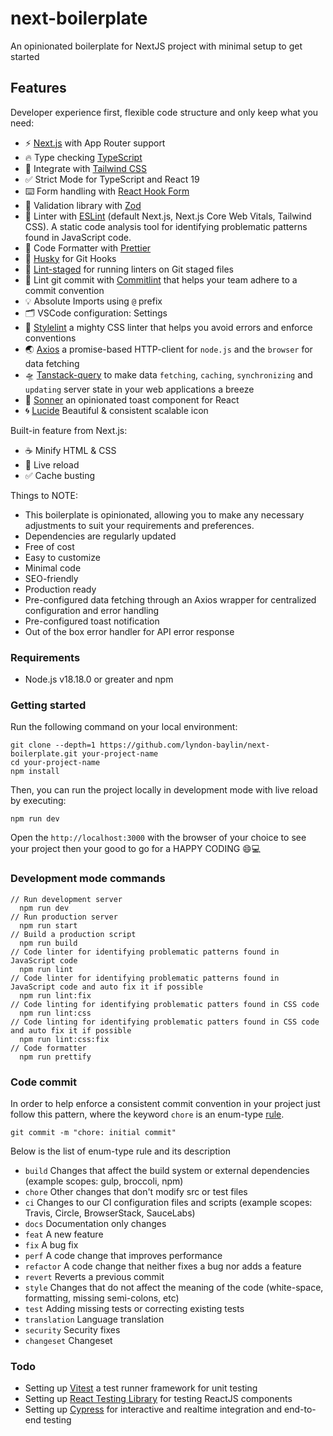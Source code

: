 # next-boilerplate

An opinionated boilerplate for NextJS project with minimal setup to get started

## Features

Developer experience first, flexible code structure and only keep what you need:

- ⚡ [Next.js](https://nextjs.org) with App Router support
- 🔥 Type checking [TypeScript](https://www.typescriptlang.org)
- 🎨 Integrate with [Tailwind CSS](https://tailwindcss.com)
- ✅ Strict Mode for TypeScript and React 19
- ⌨️ Form handling with [React Hook Form](https://react-hook-form.com/)
- 🔴 Validation library with [Zod](https://zod.dev/)
- 📏 Linter with [ESLint](https://eslint.org) (default Next.js, Next.js Core Web Vitals, Tailwind CSS). A static code analysis tool for identifying problematic patterns found in JavaScript code.
- 💖 Code Formatter with [Prettier](https://prettier.io)
- 🦊 [Husky](https://typicode.github.io/husky/) for Git Hooks
- 🚫 [Lint-staged](https://github.com/lint-staged/lint-staged) for running linters on Git staged files
- 🚓 Lint git commit with [Commitlint](https://commitlint.js.org/) that helps your team adhere to a commit convention
- 💡 Absolute Imports using `@` prefix
- 🗂 VSCode configuration: Settings
- 👔 [Stylelint](https://stylelint.io/) a mighty CSS linter that helps you avoid errors and enforce conventions
- 🌏 [Axios](https://axios-http.com/) a promise-based HTTP-client for `node.js` and the `browser` for data fetching
- 🛸 [Tanstack-query](https://tanstack.com/) to make data `fetching`, `caching`, `synchronizing` and `updating` server state in your web applications a breeze
- 🎈 [Sonner](https://sonner.emilkowal.ski/) an opinionated toast component for React
- 🌀 [Lucide](https://lucide.dev/) Beautiful & consistent scalable icon

Built-in feature from Next.js:

- ☕ Minify HTML & CSS
- 💨 Live reload
- ✅ Cache busting

Things to NOTE:

- This boilerplate is opinionated, allowing you to make any necessary adjustments to suit your requirements and preferences.
- Dependencies are regularly updated
- Free of cost
- Easy to customize
- Minimal code
- SEO-friendly
- Production ready
- Pre-configured data fetching through an Axios wrapper for centralized configuration and error handling
- Pre-configured toast notification
- Out of the box error handler for API error response

### Requirements

- Node.js v18.18.0 or greater and npm

### Getting started

Run the following command on your local environment:

```shell
git clone --depth=1 https://github.com/lyndon-baylin/next-boilerplate.git your-project-name
cd your-project-name
npm install
```

Then, you can run the project locally in development mode with live reload by executing:

```shell
npm run dev
```

Open the `http://localhost:3000` with the browser of your choice to see your project then your good to go for a HAPPY CODING 😄💻

### Development mode commands

```shell
// Run development server
  npm run dev
// Run production server
  npm run start
// Build a production script
  npm run build
// Code linter for identifying problematic patterns found in JavaScript code
  npm run lint
// Code linter for identifying problematic patterns found in JavaScript code and auto fix it if possible
  npm run lint:fix
// Code linting for identifying problematic patters found in CSS code
  npm run lint:css
// Code linting for identifying problematic patters found in CSS code and auto fix it if possible
  npm run lint:css:fix
// Code formatter
  npm run prettify
```

### Code commit

In order to help enforce a consistent commit convention in your project just follow this pattern, where the keyword `chore` is an enum-type [rule](https://commitlint.js.org/reference/rules.html).

```shell
git commit -m "chore: initial commit"
```

Below is the list of enum-type rule and its description

- `build` Changes that affect the build system or external dependencies (example scopes: gulp, broccoli, npm)
- `chore` Other changes that don't modify src or test files
- `ci` Changes to our CI configuration files and scripts (example scopes: Travis, Circle, BrowserStack, SauceLabs)
- `docs` Documentation only changes
- `feat` A new feature
- `fix`  A bug fix
- `perf` A code change that improves performance
- `refactor` A code change that neither fixes a bug nor adds a feature
- `revert` Reverts a previous commit
- `style` Changes that do not affect the meaning of the code (white-space, formatting, missing semi-colons, etc)
- `test` Adding missing tests or correcting existing tests
- `translation` Language translation
- `security` Security fixes
- `changeset` Changeset

### Todo

- Setting up [Vitest](https://vitest.dev/guide/) a test runner framework for unit testing
- Setting up [React Testing Library](https://testing-library.com/docs/react-testing-library/intro/) for testing ReactJS components
- Setting up [Cypress](https://www.cypress.io/) for interactive and realtime integration and end-to-end testing
